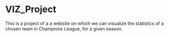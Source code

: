 # VIZ_Project
This is a project of a a website on which we can visualize the statistics of a chosen team in Champions League, for a given season.
